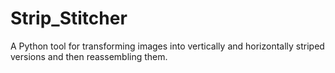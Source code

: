 # Strip_Stitcher
A Python tool for transforming images into vertically and horizontally striped versions and then reassembling them.
